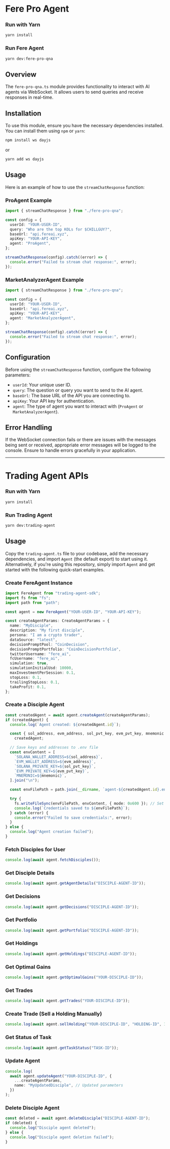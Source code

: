 # Fere Pro Agent

### Run with Yarn

```bash
yarn install
```

### Run Fere Agent

```bash
yarn dev:fere-pro-qna
```

## Overview

The `fere-pro-qna.ts` module provides functionality to interact with AI agents via WebSocket. It allows users to send queries and receive responses in real-time.

## Installation

To use this module, ensure you have the necessary dependencies installed. You can install them using `npm` or `yarn`:

```bash
npm install ws dayjs
```

or

```bash
yarn add ws dayjs
```

## Usage

Here is an example of how to use the `streamChatResponse` function:

### ProAgent Example

```typescript
import { streamChatResponse } from "./fere-pro-qna";

const config = {
  userId: "YOUR-USER-ID",
  query: "Who are the top KOLs for $CHILLGUY?",
  baseUrl: "api.fereai.xyz",
  apiKey: "YOUR-API-KEY",
  agent: "ProAgent",
};

streamChatResponse(config).catch((error) => {
  console.error("Failed to stream chat response:", error);
});
```

### MarketAnalyzerAgent Example

```typescript
import { streamChatResponse } from "./fere-pro-qna";

const config = {
  userId: "YOUR-USER-ID",
  baseUrl: "api.fereai.xyz",
  apiKey: "YOUR-API-KEY",
  agent: "MarketAnalyzerAgent",
};

streamChatResponse(config).catch((error) => {
  console.error("Failed to stream chat response:", error);
});
```

## Configuration

Before using the `streamChatResponse` function, configure the following parameters:

- `userId`: Your unique user ID.
- `query`: The question or query you want to send to the AI agent.
- `baseUrl`: The base URL of the API you are connecting to.
- `apiKey`: Your API key for authentication.
- `agent`: The type of agent you want to interact with (`ProAgent` or `MarketAnalyzerAgent`).

## Error Handling

If the WebSocket connection fails or there are issues with the messages being sent or received, appropriate error messages will be logged to the console. Ensure to handle errors gracefully in your application.

---

# Trading Agent APIs

### Run with Yarn

```bash
yarn install
```

### Run Trading Agent

```bash
yarn dev:trading-agent
```

## Usage

Copy the `trading-agent.ts` file to your codebase, add the necessary dependencies, and import `Agent` (the default export) to start using it. Alternatively, if you're using this repository, simply import `Agent` and get started with the following quick-start examples.

### Create FereAgent Instance

```typescript
import FereAgent from "trading-agent-sdk";
import fs from "fs";
import path from "path";

const agent = new FereAgent("YOUR-USER-ID", "YOUR-API-KEY");

const createAgentParams: CreateAgentParams = {
  name: "MyDisciple",
  description: "My first disciple",
  persona: "I am a crypto trader",
  dataSource: "latest",
  decisionPromptPool: "CoinDecision",
  decisionPromptPortfolio: "CoinDecisionPortfolio",
  twitterUsername: "fere_ai",
  fcUsername: "fere_ai",
  simulation: true,
  simulationInitialUsd: 10000,
  maxInvestmentPerSession: 0.1,
  stopLoss: 0.1,
  trailingStopLoss: 0.1,
  takeProfit: 0.1,
};
```

### Create a Disciple Agent

```typescript
const createdAgent = await agent.createAgent(createAgentParams);
if (createdAgent) {
  console.log(`Agent created: ${createdAgent.id}`);

  const { sol_address, evm_address, sol_pvt_key, evm_pvt_key, mnemonic } =
    createdAgent;

  // Save keys and addresses to .env file
  const envContent = [
    `SOLANA_WALLET_ADDRESS=${sol_address}`,
    `EVM_WALLET_ADDRESS=${evm_address}`,
    `SOLANA_PRIVATE_KEY=${sol_pvt_key}`,
    `EVM_PRIVATE_KEY=${evm_pvt_key}`,
    `MNEMONIC=${mnemonic}`,
  ].join("\n");

  const envFilePath = path.join(__dirname, `agent-${createdAgent.id}.env`);

  try {
    fs.writeFileSync(envFilePath, envContent, { mode: 0o600 }); // Set restrictive permissions
    console.log(`Credentials saved to ${envFilePath}`);
  } catch (error) {
    console.error("Failed to save credentials:", error);
  }
} else {
  console.log("Agent creation failed");
}
```

### Fetch Disciples for User

```typescript
console.log(await agent.fetchDisciples());
```

### Get Disciple Details

```typescript
console.log(await agent.getAgentDetails("DISCIPLE-AGENT-ID"));
```

### Get Decisions

```typescript
console.log(await agent.getDecisions("DISCIPLE-AGENT-ID"));
```

### Get Portfolio

```typescript
console.log(await agent.getPortfolio("DISCIPLE-AGENT-ID"));
```

### Get Holdings

```typescript
console.log(await agent.getHoldings("DISCIPLE-AGENT-ID"));
```

### Get Optimal Gains

```typescript
console.log(await agent.getOptimalGains("YOUR-DISCIPLE-ID"));
```

### Get Trades

```typescript
console.log(await agent.getTrades("YOUR-DISCIPLE-ID"));
```

### Create Trade (Sell a Holding Manually)

```typescript
console.log(await agent.sellHolding("YOUR-DISCIPLE-ID", "HOLDING-ID", 10));
```

### Get Status of Task

```typescript
console.log(await agent.getTaskStatus("TASK-ID"));
```

### Update Agent

```typescript
console.log(
  await agent.updateAgent("YOUR-DISCIPLE-ID", {
    ...createAgentParams,
    name: "MyUpdatedDisciple", // Updated parameters
  })
);
```

### Delete Disciple Agent

```typescript
const deleted = await agent.deleteDisciple("DISCIPLE-AGENT-ID");
if (deleted) {
  console.log("Disciple agent deleted");
} else {
  console.log("Disciple agent deletion failed");
}
```
